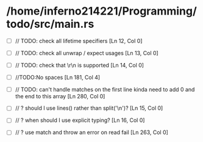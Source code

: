 # /home/inferno214221/Programming/todo/src/main.rs

- [ ] // TODO: check all lifetime specifiers \[Ln 12, Col 0]

- [ ] // TODO: check all unwrap / expect usages \[Ln 13, Col 0]

- [ ] // TODO: check that \r\n is supported \[Ln 14, Col 0]

- [ ] //TODO:No spaces \[Ln 181, Col 4]

- [ ] // TODO: can't handle matches on the first line kinda need to add 0 and the end to this array \[Ln 280, Col 0]

- [ ] // ? should I use lines() rather than split('\n')? \[Ln 15, Col 0]

- [ ] // ? when should I use explicit typing? \[Ln 16, Col 0]

- [ ] // ? use match and throw an error on read fail \[Ln 263, Col 0]


